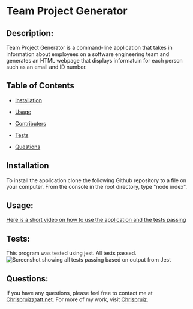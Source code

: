 # Team Project Generator
  
  ## Description: 
  Team Project Generator is a command-line application that takes in information about employees on a software engineering team and generates an HTML webpage that displays informatuin for each person such as an email and ID number.
  ## Table of Contents
  * [Installation](#installation) 
  * [Usage](#usage)
  * [Contributers](#contributers)
  
  * [Tests](#tests)
  * [Questions](#questions)
  ## Installation
  To install the application clone the following Github repository to a file on your computer. From the console in the root directory, type "node index". 
  ## Usage:
  [Here is a short video on how to use the application and the tests passing](https://drive.google.com/file/d/1ccbRNUQd1VO6tSMZr5pBEiKLUi8_JkhI/view)
  ## Tests:
  This program was tested using jest. All tests passed.
  ![Screenshot showing all tests passing based on output from Jest]()
  ## Questions:
  If you have any questions, please feel free to contact me at Chrispruiz@att.net. For more of my work, visit [Chrispruiz](https://github.com/Chrispruiz).

